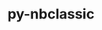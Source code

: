 ---
title: "py-nbclassic"
layout: cache
categories: [package, develop]
meta: {"versions": ["0.3.5", "0.4.8", "1.0.0"], "compilers": ["gcc@=11.1.0"], "oss": ["ubuntu20.04"], "platforms": ["linux"], "targets": ["ppc64le", "x86_64_v3"], "stacks": ["data-vis-sdk", "e4s", "e4s-power", "root"], "num_specs": 75, "num_specs_by_stack": {"e4s-power": 27, "root": 75, "data-vis-sdk": 23, "e4s": 25}}
spec_details: [{"hash": "q3hlcymijfh6yyf2g24pvhukoni3tc4q", "compiler": "gcc@=11.1.0", "versions": ["1.0.0"], "os": "ubuntu20.04", "platform": "linux", "target": "ppc64le", "variants": ["build_system=python_pip"], "stacks": ["e4s-power", "root"], "size": "-", "tarball": "https://binaries.spack.io/develop/build_cache/linux-ubuntu20.04-ppc64le/gcc-11.1.0/py-nbclassic-1.0.0/linux-ubuntu20.04-ppc64le-gcc-11.1.0-py-nbclassic-1.0.0-q3hlcymijfh6yyf2g24pvhukoni3tc4q.spack"}, {"hash": "xvflflgx7jipvvgem7f2nc2c7olpn3ax", "compiler": "gcc@=11.1.0", "versions": ["0.4.8"], "os": "ubuntu20.04", "platform": "linux", "target": "ppc64le", "variants": ["build_system=python_pip"], "stacks": ["e4s-power", "root"], "size": "-", "tarball": "https://binaries.spack.io/develop/build_cache/linux-ubuntu20.04-ppc64le/gcc-11.1.0/py-nbclassic-0.4.8/linux-ubuntu20.04-ppc64le-gcc-11.1.0-py-nbclassic-0.4.8-xvflflgx7jipvvgem7f2nc2c7olpn3ax.spack"}, {"hash": "kwqnlyvgecjz7cobvx7o7rrpti3jncqg", "compiler": "gcc@=11.1.0", "versions": ["0.4.8"], "os": "ubuntu20.04", "platform": "linux", "target": "ppc64le", "variants": ["build_system=python_pip"], "stacks": ["e4s-power", "root"], "size": "-", "tarball": "https://binaries.spack.io/develop/build_cache/linux-ubuntu20.04-ppc64le/gcc-11.1.0/py-nbclassic-0.4.8/linux-ubuntu20.04-ppc64le-gcc-11.1.0-py-nbclassic-0.4.8-kwqnlyvgecjz7cobvx7o7rrpti3jncqg.spack"}, {"hash": "lapfutwlrb45alcatehckhmzhzn7z5cm", "compiler": "gcc@=11.1.0", "versions": ["0.4.8"], "os": "ubuntu20.04", "platform": "linux", "target": "ppc64le", "variants": ["build_system=python_pip"], "stacks": ["e4s-power", "root"], "size": "-", "tarball": "https://binaries.spack.io/develop/build_cache/linux-ubuntu20.04-ppc64le/gcc-11.1.0/py-nbclassic-0.4.8/linux-ubuntu20.04-ppc64le-gcc-11.1.0-py-nbclassic-0.4.8-lapfutwlrb45alcatehckhmzhzn7z5cm.spack"}, {"hash": "f3jjd2kmftg5xeczwd6dz43oj4bxveww", "compiler": "gcc@=11.1.0", "versions": ["0.4.8"], "os": "ubuntu20.04", "platform": "linux", "target": "ppc64le", "variants": ["build_system=python_pip"], "stacks": ["e4s-power", "root"], "size": "-", "tarball": "https://binaries.spack.io/develop/build_cache/linux-ubuntu20.04-ppc64le/gcc-11.1.0/py-nbclassic-0.4.8/linux-ubuntu20.04-ppc64le-gcc-11.1.0-py-nbclassic-0.4.8-f3jjd2kmftg5xeczwd6dz43oj4bxveww.spack"}, {"hash": "lt5cjxxnzggg7qnz5fpcqig37euw6p5j", "compiler": "gcc@=11.1.0", "versions": ["0.4.8"], "os": "ubuntu20.04", "platform": "linux", "target": "ppc64le", "variants": ["build_system=python_pip"], "stacks": ["e4s-power", "root"], "size": "-", "tarball": "https://binaries.spack.io/develop/build_cache/linux-ubuntu20.04-ppc64le/gcc-11.1.0/py-nbclassic-0.4.8/linux-ubuntu20.04-ppc64le-gcc-11.1.0-py-nbclassic-0.4.8-lt5cjxxnzggg7qnz5fpcqig37euw6p5j.spack"}, {"hash": "vr4ocqfvwyhaiceapktohpcxp7zfj7xa", "compiler": "gcc@=11.1.0", "versions": ["0.4.8"], "os": "ubuntu20.04", "platform": "linux", "target": "ppc64le", "variants": ["build_system=python_pip"], "stacks": ["e4s-power", "root"], "size": "-", "tarball": "https://binaries.spack.io/develop/build_cache/linux-ubuntu20.04-ppc64le/gcc-11.1.0/py-nbclassic-0.4.8/linux-ubuntu20.04-ppc64le-gcc-11.1.0-py-nbclassic-0.4.8-vr4ocqfvwyhaiceapktohpcxp7zfj7xa.spack"}, {"hash": "ivilzxxh54iuj5pv4e2d57bf6los7slp", "compiler": "gcc@=11.1.0", "versions": ["0.4.8"], "os": "ubuntu20.04", "platform": "linux", "target": "ppc64le", "variants": ["build_system=python_pip"], "stacks": ["e4s-power", "root"], "size": "-", "tarball": "https://binaries.spack.io/develop/build_cache/linux-ubuntu20.04-ppc64le/gcc-11.1.0/py-nbclassic-0.4.8/linux-ubuntu20.04-ppc64le-gcc-11.1.0-py-nbclassic-0.4.8-ivilzxxh54iuj5pv4e2d57bf6los7slp.spack"}, {"hash": "7par3jrrbscoakita67tl7vu466m6cxh", "compiler": "gcc@=11.1.0", "versions": ["1.0.0"], "os": "ubuntu20.04", "platform": "linux", "target": "ppc64le", "variants": ["build_system=python_pip"], "stacks": ["e4s-power", "root"], "size": "-", "tarball": "https://binaries.spack.io/develop/build_cache/linux-ubuntu20.04-ppc64le/gcc-11.1.0/py-nbclassic-1.0.0/linux-ubuntu20.04-ppc64le-gcc-11.1.0-py-nbclassic-1.0.0-7par3jrrbscoakita67tl7vu466m6cxh.spack"}, {"hash": "i7vos35w3nydl7k2cuxmdib6klnp7s5k", "compiler": "gcc@=11.1.0", "versions": ["0.4.8"], "os": "ubuntu20.04", "platform": "linux", "target": "ppc64le", "variants": ["build_system=python_pip"], "stacks": ["e4s-power", "root"], "size": "-", "tarball": "https://binaries.spack.io/develop/build_cache/linux-ubuntu20.04-ppc64le/gcc-11.1.0/py-nbclassic-0.4.8/linux-ubuntu20.04-ppc64le-gcc-11.1.0-py-nbclassic-0.4.8-i7vos35w3nydl7k2cuxmdib6klnp7s5k.spack"}, {"hash": "acnwaccvwqzup2kmr26ga6flimnmwdgk", "compiler": "gcc@=11.1.0", "versions": ["1.0.0"], "os": "ubuntu20.04", "platform": "linux", "target": "ppc64le", "variants": ["build_system=python_pip"], "stacks": ["e4s-power", "root"], "size": "-", "tarball": "https://binaries.spack.io/develop/build_cache/linux-ubuntu20.04-ppc64le/gcc-11.1.0/py-nbclassic-1.0.0/linux-ubuntu20.04-ppc64le-gcc-11.1.0-py-nbclassic-1.0.0-acnwaccvwqzup2kmr26ga6flimnmwdgk.spack"}, {"hash": "ebgjpnofhic7a4tduv64u7yi35nxelje", "compiler": "gcc@=11.1.0", "versions": ["1.0.0"], "os": "ubuntu20.04", "platform": "linux", "target": "ppc64le", "variants": ["build_system=python_pip"], "stacks": ["e4s-power", "root"], "size": "-", "tarball": "https://binaries.spack.io/develop/build_cache/linux-ubuntu20.04-ppc64le/gcc-11.1.0/py-nbclassic-1.0.0/linux-ubuntu20.04-ppc64le-gcc-11.1.0-py-nbclassic-1.0.0-ebgjpnofhic7a4tduv64u7yi35nxelje.spack"}, {"hash": "ycculaorzjmzsepx5rjk3jiwzew33w2i", "compiler": "gcc@=11.1.0", "versions": ["0.4.8"], "os": "ubuntu20.04", "platform": "linux", "target": "ppc64le", "variants": ["build_system=python_pip"], "stacks": ["e4s-power", "root"], "size": "-", "tarball": "https://binaries.spack.io/develop/build_cache/linux-ubuntu20.04-ppc64le/gcc-11.1.0/py-nbclassic-0.4.8/linux-ubuntu20.04-ppc64le-gcc-11.1.0-py-nbclassic-0.4.8-ycculaorzjmzsepx5rjk3jiwzew33w2i.spack"}, {"hash": "yf3tlmpeghc4tktdnopiz35xtuis6xzh", "compiler": "gcc@=11.1.0", "versions": ["1.0.0"], "os": "ubuntu20.04", "platform": "linux", "target": "ppc64le", "variants": ["build_system=python_pip"], "stacks": ["e4s-power", "root"], "size": "-", "tarball": "https://binaries.spack.io/develop/build_cache/linux-ubuntu20.04-ppc64le/gcc-11.1.0/py-nbclassic-1.0.0/linux-ubuntu20.04-ppc64le-gcc-11.1.0-py-nbclassic-1.0.0-yf3tlmpeghc4tktdnopiz35xtuis6xzh.spack"}, {"hash": "2lgag7wilznzir3cvlwvvwu2tcdptmyi", "compiler": "gcc@=11.1.0", "versions": ["0.4.8"], "os": "ubuntu20.04", "platform": "linux", "target": "ppc64le", "variants": ["build_system=python_pip"], "stacks": ["e4s-power", "root"], "size": "-", "tarball": "https://binaries.spack.io/develop/build_cache/linux-ubuntu20.04-ppc64le/gcc-11.1.0/py-nbclassic-0.4.8/linux-ubuntu20.04-ppc64le-gcc-11.1.0-py-nbclassic-0.4.8-2lgag7wilznzir3cvlwvvwu2tcdptmyi.spack"}, {"hash": "uuu4hooyychodrb35dezol3mic6e6uxe", "compiler": "gcc@=11.1.0", "versions": ["1.0.0"], "os": "ubuntu20.04", "platform": "linux", "target": "ppc64le", "variants": ["build_system=python_pip"], "stacks": ["e4s-power", "root"], "size": "-", "tarball": "https://binaries.spack.io/develop/build_cache/linux-ubuntu20.04-ppc64le/gcc-11.1.0/py-nbclassic-1.0.0/linux-ubuntu20.04-ppc64le-gcc-11.1.0-py-nbclassic-1.0.0-uuu4hooyychodrb35dezol3mic6e6uxe.spack"}, {"hash": "5pmdtfp75hrhqh4mbb2izpo5wjddbi6l", "compiler": "gcc@=11.1.0", "versions": ["1.0.0"], "os": "ubuntu20.04", "platform": "linux", "target": "ppc64le", "variants": ["build_system=python_pip"], "stacks": ["e4s-power", "root"], "size": "-", "tarball": "https://binaries.spack.io/develop/build_cache/linux-ubuntu20.04-ppc64le/gcc-11.1.0/py-nbclassic-1.0.0/linux-ubuntu20.04-ppc64le-gcc-11.1.0-py-nbclassic-1.0.0-5pmdtfp75hrhqh4mbb2izpo5wjddbi6l.spack"}, {"hash": "dixldtvuun44mb7x3echai7cuugyl7su", "compiler": "gcc@=11.1.0", "versions": ["0.4.8"], "os": "ubuntu20.04", "platform": "linux", "target": "ppc64le", "variants": ["build_system=python_pip"], "stacks": ["e4s-power", "root"], "size": "-", "tarball": "https://binaries.spack.io/develop/build_cache/linux-ubuntu20.04-ppc64le/gcc-11.1.0/py-nbclassic-0.4.8/linux-ubuntu20.04-ppc64le-gcc-11.1.0-py-nbclassic-0.4.8-dixldtvuun44mb7x3echai7cuugyl7su.spack"}, {"hash": "5fcykb66zb4q2kj5yocr3cqvi2gjtcse", "compiler": "gcc@=11.1.0", "versions": ["1.0.0"], "os": "ubuntu20.04", "platform": "linux", "target": "ppc64le", "variants": ["build_system=python_pip"], "stacks": ["e4s-power", "root"], "size": "-", "tarball": "https://binaries.spack.io/develop/build_cache/linux-ubuntu20.04-ppc64le/gcc-11.1.0/py-nbclassic-1.0.0/linux-ubuntu20.04-ppc64le-gcc-11.1.0-py-nbclassic-1.0.0-5fcykb66zb4q2kj5yocr3cqvi2gjtcse.spack"}, {"hash": "wttttdfnqs3d7je4uuju6t3twxmp4vyx", "compiler": "gcc@=11.1.0", "versions": ["1.0.0"], "os": "ubuntu20.04", "platform": "linux", "target": "ppc64le", "variants": ["build_system=python_pip"], "stacks": ["e4s-power", "root"], "size": "-", "tarball": "https://binaries.spack.io/develop/build_cache/linux-ubuntu20.04-ppc64le/gcc-11.1.0/py-nbclassic-1.0.0/linux-ubuntu20.04-ppc64le-gcc-11.1.0-py-nbclassic-1.0.0-wttttdfnqs3d7je4uuju6t3twxmp4vyx.spack"}, {"hash": "pala3sxfllef7kgcvcu6yehoe23eqw5y", "compiler": "gcc@=11.1.0", "versions": ["1.0.0"], "os": "ubuntu20.04", "platform": "linux", "target": "ppc64le", "variants": ["build_system=python_pip"], "stacks": ["e4s-power", "root"], "size": "-", "tarball": "https://binaries.spack.io/develop/build_cache/linux-ubuntu20.04-ppc64le/gcc-11.1.0/py-nbclassic-1.0.0/linux-ubuntu20.04-ppc64le-gcc-11.1.0-py-nbclassic-1.0.0-pala3sxfllef7kgcvcu6yehoe23eqw5y.spack"}, {"hash": "oj77v6nfx7tt33ymidzvu4ca3ubvebvu", "compiler": "gcc@=11.1.0", "versions": ["0.4.8"], "os": "ubuntu20.04", "platform": "linux", "target": "ppc64le", "variants": ["build_system=python_pip"], "stacks": ["e4s-power", "root"], "size": "-", "tarball": "https://binaries.spack.io/develop/build_cache/linux-ubuntu20.04-ppc64le/gcc-11.1.0/py-nbclassic-0.4.8/linux-ubuntu20.04-ppc64le-gcc-11.1.0-py-nbclassic-0.4.8-oj77v6nfx7tt33ymidzvu4ca3ubvebvu.spack"}, {"hash": "7yvniljwjjbs7nyr5phanj6jpdp3f6gy", "compiler": "gcc@=11.1.0", "versions": ["1.0.0"], "os": "ubuntu20.04", "platform": "linux", "target": "ppc64le", "variants": ["build_system=python_pip"], "stacks": ["e4s-power", "root"], "size": "-", "tarball": "https://binaries.spack.io/develop/build_cache/linux-ubuntu20.04-ppc64le/gcc-11.1.0/py-nbclassic-1.0.0/linux-ubuntu20.04-ppc64le-gcc-11.1.0-py-nbclassic-1.0.0-7yvniljwjjbs7nyr5phanj6jpdp3f6gy.spack"}, {"hash": "2firnabcf5ceptve7jklo64de2jvweee", "compiler": "gcc@=11.1.0", "versions": ["1.0.0"], "os": "ubuntu20.04", "platform": "linux", "target": "ppc64le", "variants": ["build_system=python_pip"], "stacks": ["e4s-power", "root"], "size": "-", "tarball": "https://binaries.spack.io/develop/build_cache/linux-ubuntu20.04-ppc64le/gcc-11.1.0/py-nbclassic-1.0.0/linux-ubuntu20.04-ppc64le-gcc-11.1.0-py-nbclassic-1.0.0-2firnabcf5ceptve7jklo64de2jvweee.spack"}, {"hash": "w7arphslqryqsc4cjmp3zwpvuj4fbcxe", "compiler": "gcc@=11.1.0", "versions": ["1.0.0"], "os": "ubuntu20.04", "platform": "linux", "target": "ppc64le", "variants": ["build_system=python_pip"], "stacks": ["e4s-power", "root"], "size": "-", "tarball": "https://binaries.spack.io/develop/build_cache/linux-ubuntu20.04-ppc64le/gcc-11.1.0/py-nbclassic-1.0.0/linux-ubuntu20.04-ppc64le-gcc-11.1.0-py-nbclassic-1.0.0-w7arphslqryqsc4cjmp3zwpvuj4fbcxe.spack"}, {"hash": "zzj6uvt6zzs4zvigwavzp2bbqmfmh65i", "compiler": "gcc@=11.1.0", "versions": ["1.0.0"], "os": "ubuntu20.04", "platform": "linux", "target": "ppc64le", "variants": ["build_system=python_pip"], "stacks": ["e4s-power", "root"], "size": "-", "tarball": "https://binaries.spack.io/develop/build_cache/linux-ubuntu20.04-ppc64le/gcc-11.1.0/py-nbclassic-1.0.0/linux-ubuntu20.04-ppc64le-gcc-11.1.0-py-nbclassic-1.0.0-zzj6uvt6zzs4zvigwavzp2bbqmfmh65i.spack"}, {"hash": "efekwosf5bjr5zri2h24jdkb43ojawgf", "compiler": "gcc@=11.1.0", "versions": ["1.0.0"], "os": "ubuntu20.04", "platform": "linux", "target": "ppc64le", "variants": ["build_system=python_pip"], "stacks": ["e4s-power", "root"], "size": "-", "tarball": "https://binaries.spack.io/develop/build_cache/linux-ubuntu20.04-ppc64le/gcc-11.1.0/py-nbclassic-1.0.0/linux-ubuntu20.04-ppc64le-gcc-11.1.0-py-nbclassic-1.0.0-efekwosf5bjr5zri2h24jdkb43ojawgf.spack"}, {"hash": "cwiuoxv6zsmjbae3575cfcwvvpgh253g", "compiler": "gcc@=11.1.0", "versions": ["0.4.8"], "os": "ubuntu20.04", "platform": "linux", "target": "x86_64_v3", "variants": ["build_system=python_pip"], "stacks": ["root", "data-vis-sdk"], "size": "-", "tarball": "https://binaries.spack.io/develop/build_cache/linux-ubuntu20.04-x86_64_v3/gcc-11.1.0/py-nbclassic-0.4.8/linux-ubuntu20.04-x86_64_v3-gcc-11.1.0-py-nbclassic-0.4.8-cwiuoxv6zsmjbae3575cfcwvvpgh253g.spack"}, {"hash": "gxdnrwjeinzxqajmdtwfggcosem3k4ng", "compiler": "gcc@=11.1.0", "versions": ["0.3.5"], "os": "ubuntu20.04", "platform": "linux", "target": "x86_64_v3", "variants": ["build_system=python_pip"], "stacks": ["root", "e4s"], "size": "-", "tarball": "https://binaries.spack.io/develop/build_cache/linux-ubuntu20.04-x86_64_v3/gcc-11.1.0/py-nbclassic-0.3.5/linux-ubuntu20.04-x86_64_v3-gcc-11.1.0-py-nbclassic-0.3.5-gxdnrwjeinzxqajmdtwfggcosem3k4ng.spack"}, {"hash": "oeaq544lxadaxmvahpuplgu73hj2ep2a", "compiler": "gcc@=11.1.0", "versions": ["0.4.8"], "os": "ubuntu20.04", "platform": "linux", "target": "x86_64_v3", "variants": ["build_system=python_pip"], "stacks": ["root", "e4s"], "size": "-", "tarball": "https://binaries.spack.io/develop/build_cache/linux-ubuntu20.04-x86_64_v3/gcc-11.1.0/py-nbclassic-0.4.8/linux-ubuntu20.04-x86_64_v3-gcc-11.1.0-py-nbclassic-0.4.8-oeaq544lxadaxmvahpuplgu73hj2ep2a.spack"}, {"hash": "adpu2iyggznebtxjqeggbo5qj6pvhefw", "compiler": "gcc@=11.1.0", "versions": ["0.4.8"], "os": "ubuntu20.04", "platform": "linux", "target": "x86_64_v3", "variants": ["build_system=python_pip"], "stacks": ["root", "data-vis-sdk"], "size": "-", "tarball": "https://binaries.spack.io/develop/build_cache/linux-ubuntu20.04-x86_64_v3/gcc-11.1.0/py-nbclassic-0.4.8/linux-ubuntu20.04-x86_64_v3-gcc-11.1.0-py-nbclassic-0.4.8-adpu2iyggznebtxjqeggbo5qj6pvhefw.spack"}, {"hash": "s3qg4hezsvoszyfueo64psl6jkc2ymba", "compiler": "gcc@=11.1.0", "versions": ["0.4.8"], "os": "ubuntu20.04", "platform": "linux", "target": "x86_64_v3", "variants": ["build_system=python_pip"], "stacks": ["root", "data-vis-sdk"], "size": "-", "tarball": "https://binaries.spack.io/develop/build_cache/linux-ubuntu20.04-x86_64_v3/gcc-11.1.0/py-nbclassic-0.4.8/linux-ubuntu20.04-x86_64_v3-gcc-11.1.0-py-nbclassic-0.4.8-s3qg4hezsvoszyfueo64psl6jkc2ymba.spack"}, {"hash": "yndosl2tczwwz3l3yeuho3ztrqwghkgg", "compiler": "gcc@=11.1.0", "versions": ["0.3.5"], "os": "ubuntu20.04", "platform": "linux", "target": "x86_64_v3", "variants": ["build_system=python_pip"], "stacks": ["root", "e4s"], "size": "-", "tarball": "https://binaries.spack.io/develop/build_cache/linux-ubuntu20.04-x86_64_v3/gcc-11.1.0/py-nbclassic-0.3.5/linux-ubuntu20.04-x86_64_v3-gcc-11.1.0-py-nbclassic-0.3.5-yndosl2tczwwz3l3yeuho3ztrqwghkgg.spack"}, {"hash": "beucox2ogapuwchhlfgqrzw2qrmgceqh", "compiler": "gcc@=11.1.0", "versions": ["0.4.8"], "os": "ubuntu20.04", "platform": "linux", "target": "x86_64_v3", "variants": ["build_system=python_pip"], "stacks": ["root", "e4s"], "size": "-", "tarball": "https://binaries.spack.io/develop/build_cache/linux-ubuntu20.04-x86_64_v3/gcc-11.1.0/py-nbclassic-0.4.8/linux-ubuntu20.04-x86_64_v3-gcc-11.1.0-py-nbclassic-0.4.8-beucox2ogapuwchhlfgqrzw2qrmgceqh.spack"}, {"hash": "n2kfcfee7isuuchv7ent7a6afwcnybcx", "compiler": "gcc@=11.1.0", "versions": ["0.3.5"], "os": "ubuntu20.04", "platform": "linux", "target": "x86_64_v3", "variants": ["build_system=python_pip"], "stacks": ["root", "data-vis-sdk"], "size": "-", "tarball": "https://binaries.spack.io/develop/build_cache/linux-ubuntu20.04-x86_64_v3/gcc-11.1.0/py-nbclassic-0.3.5/linux-ubuntu20.04-x86_64_v3-gcc-11.1.0-py-nbclassic-0.3.5-n2kfcfee7isuuchv7ent7a6afwcnybcx.spack"}, {"hash": "inue4q22dbysvvy5kn2bfkdzifouotrp", "compiler": "gcc@=11.1.0", "versions": ["0.4.8"], "os": "ubuntu20.04", "platform": "linux", "target": "x86_64_v3", "variants": ["build_system=python_pip"], "stacks": ["root", "data-vis-sdk"], "size": "-", "tarball": "https://binaries.spack.io/develop/build_cache/linux-ubuntu20.04-x86_64_v3/gcc-11.1.0/py-nbclassic-0.4.8/linux-ubuntu20.04-x86_64_v3-gcc-11.1.0-py-nbclassic-0.4.8-inue4q22dbysvvy5kn2bfkdzifouotrp.spack"}, {"hash": "vwduegmry5wqgrzhsio7vxnj2txyrseq", "compiler": "gcc@=11.1.0", "versions": ["0.4.8"], "os": "ubuntu20.04", "platform": "linux", "target": "x86_64_v3", "variants": ["build_system=python_pip"], "stacks": ["root", "data-vis-sdk"], "size": "-", "tarball": "https://binaries.spack.io/develop/build_cache/linux-ubuntu20.04-x86_64_v3/gcc-11.1.0/py-nbclassic-0.4.8/linux-ubuntu20.04-x86_64_v3-gcc-11.1.0-py-nbclassic-0.4.8-vwduegmry5wqgrzhsio7vxnj2txyrseq.spack"}, {"hash": "da4ri3io5dtt24ss6ihjfpufbuj7dy5r", "compiler": "gcc@=11.1.0", "versions": ["0.3.5"], "os": "ubuntu20.04", "platform": "linux", "target": "x86_64_v3", "variants": ["build_system=python_pip"], "stacks": ["root", "data-vis-sdk"], "size": "-", "tarball": "https://binaries.spack.io/develop/build_cache/linux-ubuntu20.04-x86_64_v3/gcc-11.1.0/py-nbclassic-0.3.5/linux-ubuntu20.04-x86_64_v3-gcc-11.1.0-py-nbclassic-0.3.5-da4ri3io5dtt24ss6ihjfpufbuj7dy5r.spack"}, {"hash": "vrzl33ick3fljolfujzzvtqu6wimys3z", "compiler": "gcc@=11.1.0", "versions": ["0.4.8"], "os": "ubuntu20.04", "platform": "linux", "target": "x86_64_v3", "variants": ["build_system=python_pip"], "stacks": ["root", "data-vis-sdk"], "size": "-", "tarball": "https://binaries.spack.io/develop/build_cache/linux-ubuntu20.04-x86_64_v3/gcc-11.1.0/py-nbclassic-0.4.8/linux-ubuntu20.04-x86_64_v3-gcc-11.1.0-py-nbclassic-0.4.8-vrzl33ick3fljolfujzzvtqu6wimys3z.spack"}, {"hash": "d5tmscyrsdy2bcgfmu4frwp7wml7u5cr", "compiler": "gcc@=11.1.0", "versions": ["0.4.8"], "os": "ubuntu20.04", "platform": "linux", "target": "x86_64_v3", "variants": ["build_system=python_pip"], "stacks": ["root", "data-vis-sdk"], "size": "-", "tarball": "https://binaries.spack.io/develop/build_cache/linux-ubuntu20.04-x86_64_v3/gcc-11.1.0/py-nbclassic-0.4.8/linux-ubuntu20.04-x86_64_v3-gcc-11.1.0-py-nbclassic-0.4.8-d5tmscyrsdy2bcgfmu4frwp7wml7u5cr.spack"}, {"hash": "kcugesonhbezyulcfhbm57t7nljlqa5u", "compiler": "gcc@=11.1.0", "versions": ["0.4.8"], "os": "ubuntu20.04", "platform": "linux", "target": "x86_64_v3", "variants": ["build_system=python_pip"], "stacks": ["root", "data-vis-sdk"], "size": "-", "tarball": "https://binaries.spack.io/develop/build_cache/linux-ubuntu20.04-x86_64_v3/gcc-11.1.0/py-nbclassic-0.4.8/linux-ubuntu20.04-x86_64_v3-gcc-11.1.0-py-nbclassic-0.4.8-kcugesonhbezyulcfhbm57t7nljlqa5u.spack"}, {"hash": "bgwl7ga5adbvpe6iktkegr6r63x75tpl", "compiler": "gcc@=11.1.0", "versions": ["0.3.5"], "os": "ubuntu20.04", "platform": "linux", "target": "x86_64_v3", "variants": ["build_system=python_pip"], "stacks": ["root", "data-vis-sdk"], "size": "-", "tarball": "https://binaries.spack.io/develop/build_cache/linux-ubuntu20.04-x86_64_v3/gcc-11.1.0/py-nbclassic-0.3.5/linux-ubuntu20.04-x86_64_v3-gcc-11.1.0-py-nbclassic-0.3.5-bgwl7ga5adbvpe6iktkegr6r63x75tpl.spack"}, {"hash": "5wm5namgbqcydihao3xtd4yhxe6edufl", "compiler": "gcc@=11.1.0", "versions": ["0.4.8"], "os": "ubuntu20.04", "platform": "linux", "target": "x86_64_v3", "variants": ["build_system=python_pip"], "stacks": ["root", "e4s"], "size": "-", "tarball": "https://binaries.spack.io/develop/build_cache/linux-ubuntu20.04-x86_64_v3/gcc-11.1.0/py-nbclassic-0.4.8/linux-ubuntu20.04-x86_64_v3-gcc-11.1.0-py-nbclassic-0.4.8-5wm5namgbqcydihao3xtd4yhxe6edufl.spack"}, {"hash": "vj566fht72yqtnzf3q75cdmwppzhowmq", "compiler": "gcc@=11.1.0", "versions": ["0.3.5"], "os": "ubuntu20.04", "platform": "linux", "target": "x86_64_v3", "variants": ["build_system=python_pip"], "stacks": ["root", "data-vis-sdk"], "size": "-", "tarball": "https://binaries.spack.io/develop/build_cache/linux-ubuntu20.04-x86_64_v3/gcc-11.1.0/py-nbclassic-0.3.5/linux-ubuntu20.04-x86_64_v3-gcc-11.1.0-py-nbclassic-0.3.5-vj566fht72yqtnzf3q75cdmwppzhowmq.spack"}, {"hash": "4dk27q4lzlnmp5igpa2urcslyb3awrj7", "compiler": "gcc@=11.1.0", "versions": ["0.4.8"], "os": "ubuntu20.04", "platform": "linux", "target": "x86_64_v3", "variants": ["build_system=python_pip"], "stacks": ["root", "data-vis-sdk"], "size": "-", "tarball": "https://binaries.spack.io/develop/build_cache/linux-ubuntu20.04-x86_64_v3/gcc-11.1.0/py-nbclassic-0.4.8/linux-ubuntu20.04-x86_64_v3-gcc-11.1.0-py-nbclassic-0.4.8-4dk27q4lzlnmp5igpa2urcslyb3awrj7.spack"}, {"hash": "hn2qoadge5hkylwgpxj2fvt2pnjv6azo", "compiler": "gcc@=11.1.0", "versions": ["0.4.8"], "os": "ubuntu20.04", "platform": "linux", "target": "x86_64_v3", "variants": ["build_system=python_pip"], "stacks": ["root", "data-vis-sdk"], "size": "-", "tarball": "https://binaries.spack.io/develop/build_cache/linux-ubuntu20.04-x86_64_v3/gcc-11.1.0/py-nbclassic-0.4.8/linux-ubuntu20.04-x86_64_v3-gcc-11.1.0-py-nbclassic-0.4.8-hn2qoadge5hkylwgpxj2fvt2pnjv6azo.spack"}, {"hash": "xdu4eh2pnk4d7e6hw5zcc6crzj7d3drp", "compiler": "gcc@=11.1.0", "versions": ["0.3.5"], "os": "ubuntu20.04", "platform": "linux", "target": "x86_64_v3", "variants": ["build_system=python_pip"], "stacks": ["root", "data-vis-sdk"], "size": "-", "tarball": "https://binaries.spack.io/develop/build_cache/linux-ubuntu20.04-x86_64_v3/gcc-11.1.0/py-nbclassic-0.3.5/linux-ubuntu20.04-x86_64_v3-gcc-11.1.0-py-nbclassic-0.3.5-xdu4eh2pnk4d7e6hw5zcc6crzj7d3drp.spack"}, {"hash": "ina55l7wcoi2sm4w2ihzspzmeqjaybq7", "compiler": "gcc@=11.1.0", "versions": ["1.0.0"], "os": "ubuntu20.04", "platform": "linux", "target": "x86_64_v3", "variants": ["build_system=python_pip"], "stacks": ["root", "data-vis-sdk"], "size": "-", "tarball": "https://binaries.spack.io/develop/build_cache/linux-ubuntu20.04-x86_64_v3/gcc-11.1.0/py-nbclassic-1.0.0/linux-ubuntu20.04-x86_64_v3-gcc-11.1.0-py-nbclassic-1.0.0-ina55l7wcoi2sm4w2ihzspzmeqjaybq7.spack"}, {"hash": "7xki3nmtxkn3w45piebhs5jcv2ewuenc", "compiler": "gcc@=11.1.0", "versions": ["0.3.5"], "os": "ubuntu20.04", "platform": "linux", "target": "x86_64_v3", "variants": ["build_system=python_pip"], "stacks": ["root", "data-vis-sdk"], "size": "-", "tarball": "https://binaries.spack.io/develop/build_cache/linux-ubuntu20.04-x86_64_v3/gcc-11.1.0/py-nbclassic-0.3.5/linux-ubuntu20.04-x86_64_v3-gcc-11.1.0-py-nbclassic-0.3.5-7xki3nmtxkn3w45piebhs5jcv2ewuenc.spack"}, {"hash": "oclhwifkokjideehtqzpq4rmsjek6vcd", "compiler": "gcc@=11.1.0", "versions": ["0.3.5"], "os": "ubuntu20.04", "platform": "linux", "target": "x86_64_v3", "variants": ["build_system=python_pip"], "stacks": ["root", "e4s"], "size": "-", "tarball": "https://binaries.spack.io/develop/build_cache/linux-ubuntu20.04-x86_64_v3/gcc-11.1.0/py-nbclassic-0.3.5/linux-ubuntu20.04-x86_64_v3-gcc-11.1.0-py-nbclassic-0.3.5-oclhwifkokjideehtqzpq4rmsjek6vcd.spack"}, {"hash": "yj2kpnpdfptaoxpeinjcxfg5svwbjisg", "compiler": "gcc@=11.1.0", "versions": ["0.4.8"], "os": "ubuntu20.04", "platform": "linux", "target": "x86_64_v3", "variants": ["build_system=python_pip"], "stacks": ["root", "e4s"], "size": "-", "tarball": "https://binaries.spack.io/develop/build_cache/linux-ubuntu20.04-x86_64_v3/gcc-11.1.0/py-nbclassic-0.4.8/linux-ubuntu20.04-x86_64_v3-gcc-11.1.0-py-nbclassic-0.4.8-yj2kpnpdfptaoxpeinjcxfg5svwbjisg.spack"}, {"hash": "35kcd5mwxhk3bmtmv2phxhhe2impwnow", "compiler": "gcc@=11.1.0", "versions": ["0.4.8"], "os": "ubuntu20.04", "platform": "linux", "target": "x86_64_v3", "variants": ["build_system=python_pip"], "stacks": ["root", "data-vis-sdk"], "size": "-", "tarball": "https://binaries.spack.io/develop/build_cache/linux-ubuntu20.04-x86_64_v3/gcc-11.1.0/py-nbclassic-0.4.8/linux-ubuntu20.04-x86_64_v3-gcc-11.1.0-py-nbclassic-0.4.8-35kcd5mwxhk3bmtmv2phxhhe2impwnow.spack"}, {"hash": "uutju26fivj3grauevvchtg4rcvoano3", "compiler": "gcc@=11.1.0", "versions": ["0.4.8"], "os": "ubuntu20.04", "platform": "linux", "target": "x86_64_v3", "variants": ["build_system=python_pip"], "stacks": ["root", "data-vis-sdk"], "size": "-", "tarball": "https://binaries.spack.io/develop/build_cache/linux-ubuntu20.04-x86_64_v3/gcc-11.1.0/py-nbclassic-0.4.8/linux-ubuntu20.04-x86_64_v3-gcc-11.1.0-py-nbclassic-0.4.8-uutju26fivj3grauevvchtg4rcvoano3.spack"}, {"hash": "swmljumfhpxbr25udyy6x75hagsxykfz", "compiler": "gcc@=11.1.0", "versions": ["0.4.8"], "os": "ubuntu20.04", "platform": "linux", "target": "x86_64_v3", "variants": ["build_system=python_pip"], "stacks": ["root", "data-vis-sdk"], "size": "-", "tarball": "https://binaries.spack.io/develop/build_cache/linux-ubuntu20.04-x86_64_v3/gcc-11.1.0/py-nbclassic-0.4.8/linux-ubuntu20.04-x86_64_v3-gcc-11.1.0-py-nbclassic-0.4.8-swmljumfhpxbr25udyy6x75hagsxykfz.spack"}, {"hash": "6qsrqjamxk22eocchsz53ctpotqmr52o", "compiler": "gcc@=11.1.0", "versions": ["1.0.0"], "os": "ubuntu20.04", "platform": "linux", "target": "x86_64_v3", "variants": ["build_system=python_pip"], "stacks": ["root", "e4s"], "size": "-", "tarball": "https://binaries.spack.io/develop/build_cache/linux-ubuntu20.04-x86_64_v3/gcc-11.1.0/py-nbclassic-1.0.0/linux-ubuntu20.04-x86_64_v3-gcc-11.1.0-py-nbclassic-1.0.0-6qsrqjamxk22eocchsz53ctpotqmr52o.spack"}, {"hash": "cve4ykrvjpnitkazgha7yshvnixsiome", "compiler": "gcc@=11.1.0", "versions": ["0.4.8"], "os": "ubuntu20.04", "platform": "linux", "target": "x86_64_v3", "variants": ["build_system=python_pip"], "stacks": ["root", "data-vis-sdk"], "size": "-", "tarball": "https://binaries.spack.io/develop/build_cache/linux-ubuntu20.04-x86_64_v3/gcc-11.1.0/py-nbclassic-0.4.8/linux-ubuntu20.04-x86_64_v3-gcc-11.1.0-py-nbclassic-0.4.8-cve4ykrvjpnitkazgha7yshvnixsiome.spack"}, {"hash": "z2fff3dxcbtf535ncij5zqxtmwris2jy", "compiler": "gcc@=11.1.0", "versions": ["0.3.5"], "os": "ubuntu20.04", "platform": "linux", "target": "x86_64_v3", "variants": ["build_system=python_pip"], "stacks": ["root", "data-vis-sdk"], "size": "-", "tarball": "https://binaries.spack.io/develop/build_cache/linux-ubuntu20.04-x86_64_v3/gcc-11.1.0/py-nbclassic-0.3.5/linux-ubuntu20.04-x86_64_v3-gcc-11.1.0-py-nbclassic-0.3.5-z2fff3dxcbtf535ncij5zqxtmwris2jy.spack"}, {"hash": "achbjpnn5egwh4oi2arblusdtyd6bn7m", "compiler": "gcc@=11.1.0", "versions": ["0.3.5"], "os": "ubuntu20.04", "platform": "linux", "target": "x86_64_v3", "variants": ["build_system=python_pip"], "stacks": ["root", "data-vis-sdk"], "size": "-", "tarball": "https://binaries.spack.io/develop/build_cache/linux-ubuntu20.04-x86_64_v3/gcc-11.1.0/py-nbclassic-0.3.5/linux-ubuntu20.04-x86_64_v3-gcc-11.1.0-py-nbclassic-0.3.5-achbjpnn5egwh4oi2arblusdtyd6bn7m.spack"}, {"hash": "tkff5cpag4lqtpecwistuv3syjzsu4ah", "compiler": "gcc@=11.1.0", "versions": ["0.4.8"], "os": "ubuntu20.04", "platform": "linux", "target": "x86_64_v3", "variants": ["build_system=python_pip"], "stacks": ["root", "e4s"], "size": "-", "tarball": "https://binaries.spack.io/develop/build_cache/linux-ubuntu20.04-x86_64_v3/gcc-11.1.0/py-nbclassic-0.4.8/linux-ubuntu20.04-x86_64_v3-gcc-11.1.0-py-nbclassic-0.4.8-tkff5cpag4lqtpecwistuv3syjzsu4ah.spack"}, {"hash": "p4jpcjjhup2ohhwq6d5w3glqgbzphicm", "compiler": "gcc@=11.1.0", "versions": ["0.4.8"], "os": "ubuntu20.04", "platform": "linux", "target": "x86_64_v3", "variants": ["build_system=python_pip"], "stacks": ["root", "e4s"], "size": "-", "tarball": "https://binaries.spack.io/develop/build_cache/linux-ubuntu20.04-x86_64_v3/gcc-11.1.0/py-nbclassic-0.4.8/linux-ubuntu20.04-x86_64_v3-gcc-11.1.0-py-nbclassic-0.4.8-p4jpcjjhup2ohhwq6d5w3glqgbzphicm.spack"}, {"hash": "olevvlidqwtonup3sij2bgcmkdpgliox", "compiler": "gcc@=11.1.0", "versions": ["0.4.8"], "os": "ubuntu20.04", "platform": "linux", "target": "x86_64_v3", "variants": ["build_system=python_pip"], "stacks": ["root", "e4s"], "size": "-", "tarball": "https://binaries.spack.io/develop/build_cache/linux-ubuntu20.04-x86_64_v3/gcc-11.1.0/py-nbclassic-0.4.8/linux-ubuntu20.04-x86_64_v3-gcc-11.1.0-py-nbclassic-0.4.8-olevvlidqwtonup3sij2bgcmkdpgliox.spack"}, {"hash": "ok5m6n5drniq2xa6xy2ijg4mkrkibhm7", "compiler": "gcc@=11.1.0", "versions": ["1.0.0"], "os": "ubuntu20.04", "platform": "linux", "target": "x86_64_v3", "variants": ["build_system=python_pip"], "stacks": ["root", "e4s"], "size": "-", "tarball": "https://binaries.spack.io/develop/build_cache/linux-ubuntu20.04-x86_64_v3/gcc-11.1.0/py-nbclassic-1.0.0/linux-ubuntu20.04-x86_64_v3-gcc-11.1.0-py-nbclassic-1.0.0-ok5m6n5drniq2xa6xy2ijg4mkrkibhm7.spack"}, {"hash": "ljhwoj3emggs2b56hvyuki24w2xtr5eu", "compiler": "gcc@=11.1.0", "versions": ["0.4.8"], "os": "ubuntu20.04", "platform": "linux", "target": "x86_64_v3", "variants": ["build_system=python_pip"], "stacks": ["root", "e4s"], "size": "-", "tarball": "https://binaries.spack.io/develop/build_cache/linux-ubuntu20.04-x86_64_v3/gcc-11.1.0/py-nbclassic-0.4.8/linux-ubuntu20.04-x86_64_v3-gcc-11.1.0-py-nbclassic-0.4.8-ljhwoj3emggs2b56hvyuki24w2xtr5eu.spack"}, {"hash": "qlqa2ttxajvl5bgr32x3bmexsmci3xg5", "compiler": "gcc@=11.1.0", "versions": ["1.0.0"], "os": "ubuntu20.04", "platform": "linux", "target": "x86_64_v3", "variants": ["build_system=python_pip"], "stacks": ["root", "e4s"], "size": "-", "tarball": "https://binaries.spack.io/develop/build_cache/linux-ubuntu20.04-x86_64_v3/gcc-11.1.0/py-nbclassic-1.0.0/linux-ubuntu20.04-x86_64_v3-gcc-11.1.0-py-nbclassic-1.0.0-qlqa2ttxajvl5bgr32x3bmexsmci3xg5.spack"}, {"hash": "ob5lyefwcauucrxn3cdk4lkpwxo74pqp", "compiler": "gcc@=11.1.0", "versions": ["1.0.0"], "os": "ubuntu20.04", "platform": "linux", "target": "x86_64_v3", "variants": ["build_system=python_pip"], "stacks": ["root", "e4s"], "size": "-", "tarball": "https://binaries.spack.io/develop/build_cache/linux-ubuntu20.04-x86_64_v3/gcc-11.1.0/py-nbclassic-1.0.0/linux-ubuntu20.04-x86_64_v3-gcc-11.1.0-py-nbclassic-1.0.0-ob5lyefwcauucrxn3cdk4lkpwxo74pqp.spack"}, {"hash": "qzwdhpduwznxrscz2zxvgnqr76gadcrh", "compiler": "gcc@=11.1.0", "versions": ["1.0.0"], "os": "ubuntu20.04", "platform": "linux", "target": "x86_64_v3", "variants": ["build_system=python_pip"], "stacks": ["root", "e4s"], "size": "-", "tarball": "https://binaries.spack.io/develop/build_cache/linux-ubuntu20.04-x86_64_v3/gcc-11.1.0/py-nbclassic-1.0.0/linux-ubuntu20.04-x86_64_v3-gcc-11.1.0-py-nbclassic-1.0.0-qzwdhpduwznxrscz2zxvgnqr76gadcrh.spack"}, {"hash": "chtvq3cmvfbaoz7b4cx2rgecpmcdvdfp", "compiler": "gcc@=11.1.0", "versions": ["0.4.8"], "os": "ubuntu20.04", "platform": "linux", "target": "x86_64_v3", "variants": ["build_system=python_pip"], "stacks": ["root", "e4s"], "size": "-", "tarball": "https://binaries.spack.io/develop/build_cache/linux-ubuntu20.04-x86_64_v3/gcc-11.1.0/py-nbclassic-0.4.8/linux-ubuntu20.04-x86_64_v3-gcc-11.1.0-py-nbclassic-0.4.8-chtvq3cmvfbaoz7b4cx2rgecpmcdvdfp.spack"}, {"hash": "fefqbepfmlo5ftsoutwy4u3fgvw5f725", "compiler": "gcc@=11.1.0", "versions": ["1.0.0"], "os": "ubuntu20.04", "platform": "linux", "target": "x86_64_v3", "variants": ["build_system=python_pip"], "stacks": ["root", "e4s"], "size": "-", "tarball": "https://binaries.spack.io/develop/build_cache/linux-ubuntu20.04-x86_64_v3/gcc-11.1.0/py-nbclassic-1.0.0/linux-ubuntu20.04-x86_64_v3-gcc-11.1.0-py-nbclassic-1.0.0-fefqbepfmlo5ftsoutwy4u3fgvw5f725.spack"}, {"hash": "lfv2nmcblmad53dyaru6mud6aukddtmh", "compiler": "gcc@=11.1.0", "versions": ["1.0.0"], "os": "ubuntu20.04", "platform": "linux", "target": "x86_64_v3", "variants": ["build_system=python_pip"], "stacks": ["root", "e4s"], "size": "-", "tarball": "https://binaries.spack.io/develop/build_cache/linux-ubuntu20.04-x86_64_v3/gcc-11.1.0/py-nbclassic-1.0.0/linux-ubuntu20.04-x86_64_v3-gcc-11.1.0-py-nbclassic-1.0.0-lfv2nmcblmad53dyaru6mud6aukddtmh.spack"}, {"hash": "6ez2u63xp57tnqg6riunexdf6rkczozv", "compiler": "gcc@=11.1.0", "versions": ["1.0.0"], "os": "ubuntu20.04", "platform": "linux", "target": "x86_64_v3", "variants": ["build_system=python_pip"], "stacks": ["root", "e4s"], "size": "-", "tarball": "https://binaries.spack.io/develop/build_cache/linux-ubuntu20.04-x86_64_v3/gcc-11.1.0/py-nbclassic-1.0.0/linux-ubuntu20.04-x86_64_v3-gcc-11.1.0-py-nbclassic-1.0.0-6ez2u63xp57tnqg6riunexdf6rkczozv.spack"}, {"hash": "2kh4gjnqtjxetngmwnqdrfoy46fgrcoa", "compiler": "gcc@=11.1.0", "versions": ["1.0.0"], "os": "ubuntu20.04", "platform": "linux", "target": "x86_64_v3", "variants": ["build_system=python_pip"], "stacks": ["root", "e4s"], "size": "-", "tarball": "https://binaries.spack.io/develop/build_cache/linux-ubuntu20.04-x86_64_v3/gcc-11.1.0/py-nbclassic-1.0.0/linux-ubuntu20.04-x86_64_v3-gcc-11.1.0-py-nbclassic-1.0.0-2kh4gjnqtjxetngmwnqdrfoy46fgrcoa.spack"}, {"hash": "rjobybmojn7y2ia26pnqdce7exznyio2", "compiler": "gcc@=11.1.0", "versions": ["0.4.8"], "os": "ubuntu20.04", "platform": "linux", "target": "x86_64_v3", "variants": ["build_system=python_pip"], "stacks": ["root", "e4s"], "size": "-", "tarball": "https://binaries.spack.io/develop/build_cache/linux-ubuntu20.04-x86_64_v3/gcc-11.1.0/py-nbclassic-0.4.8/linux-ubuntu20.04-x86_64_v3-gcc-11.1.0-py-nbclassic-0.4.8-rjobybmojn7y2ia26pnqdce7exznyio2.spack"}, {"hash": "bj2vjigjcmigibalhfp64kdqe2bvsm6n", "compiler": "gcc@=11.1.0", "versions": ["1.0.0"], "os": "ubuntu20.04", "platform": "linux", "target": "x86_64_v3", "variants": ["build_system=python_pip"], "stacks": ["root", "e4s"], "size": "-", "tarball": "https://binaries.spack.io/develop/build_cache/linux-ubuntu20.04-x86_64_v3/gcc-11.1.0/py-nbclassic-1.0.0/linux-ubuntu20.04-x86_64_v3-gcc-11.1.0-py-nbclassic-1.0.0-bj2vjigjcmigibalhfp64kdqe2bvsm6n.spack"}, {"hash": "gh3cls3hw5iq22cafbunzluuubnyrmrr", "compiler": "gcc@=11.1.0", "versions": ["1.0.0"], "os": "ubuntu20.04", "platform": "linux", "target": "x86_64_v3", "variants": ["build_system=python_pip"], "stacks": ["root", "e4s"], "size": "-", "tarball": "https://binaries.spack.io/develop/build_cache/linux-ubuntu20.04-x86_64_v3/gcc-11.1.0/py-nbclassic-1.0.0/linux-ubuntu20.04-x86_64_v3-gcc-11.1.0-py-nbclassic-1.0.0-gh3cls3hw5iq22cafbunzluuubnyrmrr.spack"}, {"hash": "ozfljbsufs6jbpksrs67m7liwoneq7lf", "compiler": "gcc@=11.1.0", "versions": ["1.0.0"], "os": "ubuntu20.04", "platform": "linux", "target": "x86_64_v3", "variants": ["build_system=python_pip"], "stacks": ["root", "e4s"], "size": "-", "tarball": "https://binaries.spack.io/develop/build_cache/linux-ubuntu20.04-x86_64_v3/gcc-11.1.0/py-nbclassic-1.0.0/linux-ubuntu20.04-x86_64_v3-gcc-11.1.0-py-nbclassic-1.0.0-ozfljbsufs6jbpksrs67m7liwoneq7lf.spack"}]
---